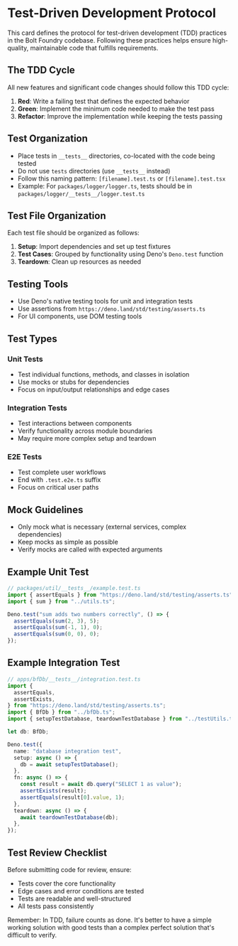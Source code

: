 # Test-Driven Development Protocol

This card defines the protocol for test-driven development (TDD) practices in
the Bolt Foundry codebase. Following these practices helps ensure high-quality,
maintainable code that fulfills requirements.

## The TDD Cycle

All new features and significant code changes should follow this TDD cycle:

1. **Red**: Write a failing test that defines the expected behavior
2. **Green**: Implement the minimum code needed to make the test pass
3. **Refactor**: Improve the implementation while keeping the tests passing

## Test Organization

- Place tests in `__tests__` directories, co-located with the code being tested
- Do not use `tests` directories (use `__tests__` instead)
- Follow this naming pattern: `[filename].test.ts` or `[filename].test.tsx`
- Example: For `packages/logger/logger.ts`, tests should be in
  `packages/logger/__tests__/logger.test.ts`

## Test File Organization

Each test file should be organized as follows:

1. **Setup**: Import dependencies and set up test fixtures
2. **Test Cases**: Grouped by functionality using Deno's `Deno.test` function
3. **Teardown**: Clean up resources as needed

## Testing Tools

- Use Deno's native testing tools for unit and integration tests
- Use assertions from `https://deno.land/std/testing/asserts.ts`
- For UI components, use DOM testing tools

## Test Types

### Unit Tests

- Test individual functions, methods, and classes in isolation
- Use mocks or stubs for dependencies
- Focus on input/output relationships and edge cases

### Integration Tests

- Test interactions between components
- Verify functionality across module boundaries
- May require more complex setup and teardown

### E2E Tests

- Test complete user workflows
- End with `.test.e2e.ts` suffix
- Focus on critical user paths

## Mock Guidelines

- Only mock what is necessary (external services, complex dependencies)
- Keep mocks as simple as possible
- Verify mocks are called with expected arguments

## Example Unit Test

```typescript
// packages/util/__tests__/example.test.ts
import { assertEquals } from "https://deno.land/std/testing/asserts.ts";
import { sum } from "../utils.ts";

Deno.test("sum adds two numbers correctly", () => {
  assertEquals(sum(2, 3), 5);
  assertEquals(sum(-1, 1), 0);
  assertEquals(sum(0, 0), 0);
});
```

## Example Integration Test

```typescript
// apps/bfDb/__tests__/integration.test.ts
import {
  assertEquals,
  assertExists,
} from "https://deno.land/std/testing/asserts.ts";
import { BfDb } from "../bfDb.ts";
import { setupTestDatabase, teardownTestDatabase } from "../testUtils.ts";

let db: BfDb;

Deno.test({
  name: "database integration test",
  setup: async () => {
    db = await setupTestDatabase();
  },
  fn: async () => {
    const result = await db.query("SELECT 1 as value");
    assertExists(result);
    assertEquals(result[0].value, 1);
  },
  teardown: async () => {
    await teardownTestDatabase(db);
  },
});
```

## Test Review Checklist

Before submitting code for review, ensure:

- Tests cover the core functionality
- Edge cases and error conditions are tested
- Tests are readable and well-structured
- All tests pass consistently

Remember: In TDD, failure counts as done. It's better to have a simple working
solution with good tests than a complex perfect solution that's difficult to
verify.
